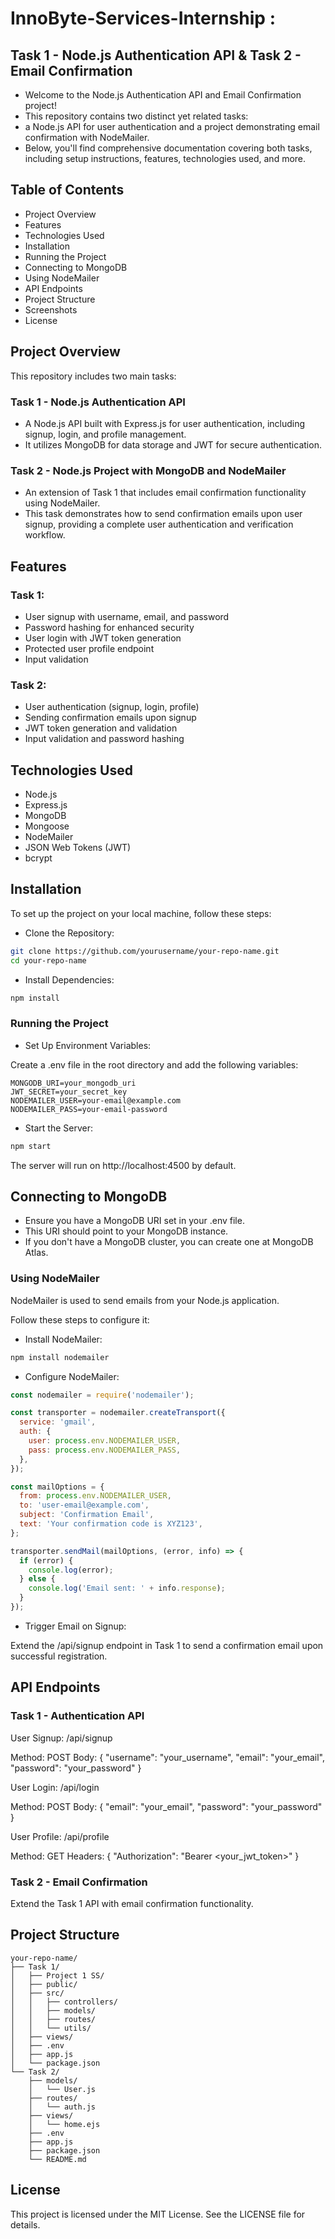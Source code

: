 # InnoByte-Services-Internship :
## Task 1 - Node.js Authentication API & Task 2 - Email Confirmation

- Welcome to the Node.js Authentication API and Email Confirmation project!
- This repository contains two distinct yet related tasks:
- a Node.js API for user authentication and a project demonstrating email confirmation with NodeMailer.
- Below, you'll find comprehensive documentation covering both tasks, including setup instructions, features, technologies used, and more.

## Table of Contents
- Project Overview
- Features
- Technologies Used
- Installation
- Running the Project
- Connecting to MongoDB
- Using NodeMailer
- API Endpoints
- Project Structure
- Screenshots
- License

## Project Overview
This repository includes two main tasks:

### Task 1 - Node.js Authentication API
- A Node.js API built with Express.js for user authentication, including signup, login, and profile management.
- It utilizes MongoDB for data storage and JWT for secure authentication.

### Task 2 - Node.js Project with MongoDB and NodeMailer
- An extension of Task 1 that includes email confirmation functionality using NodeMailer.
- This task demonstrates how to send confirmation emails upon user signup, providing a complete user authentication and verification workflow.

## Features

### Task 1:
- User signup with username, email, and password
- Password hashing for enhanced security
- User login with JWT token generation
- Protected user profile endpoint
- Input validation

### Task 2:
- User authentication (signup, login, profile)
- Sending confirmation emails upon signup
- JWT token generation and validation
- Input validation and password hashing

## Technologies Used
- Node.js
- Express.js
- MongoDB
- Mongoose
- NodeMailer
- JSON Web Tokens (JWT)
- bcrypt

## Installation
To set up the project on your local machine, follow these steps:

- Clone the Repository:

```bash
git clone https://github.com/yourusername/your-repo-name.git
cd your-repo-name
```

- Install Dependencies:

```bash
npm install
```

### Running the Project
- Set Up Environment Variables:

Create a .env file in the root directory and add the following variables:

```env
MONGODB_URI=your_mongodb_uri
JWT_SECRET=your_secret_key
NODEMAILER_USER=your-email@example.com
NODEMAILER_PASS=your-email-password
```

- Start the Server:

```bash
npm start
```

The server will run on http://localhost:4500 by default.

## Connecting to MongoDB
- Ensure you have a MongoDB URI set in your .env file.
- This URI should point to your MongoDB instance.
- If you don't have a MongoDB cluster, you can create one at MongoDB Atlas.

### Using NodeMailer
NodeMailer is used to send emails from your Node.js application.

Follow these steps to configure it:

- Install NodeMailer:

```bash
npm install nodemailer
```

- Configure NodeMailer:

```js
const nodemailer = require('nodemailer');

const transporter = nodemailer.createTransport({
  service: 'gmail',
  auth: {
    user: process.env.NODEMAILER_USER,
    pass: process.env.NODEMAILER_PASS,
  },
});

const mailOptions = {
  from: process.env.NODEMAILER_USER,
  to: 'user-email@example.com',
  subject: 'Confirmation Email',
  text: 'Your confirmation code is XYZ123',
};

transporter.sendMail(mailOptions, (error, info) => {
  if (error) {
    console.log(error);
  } else {
    console.log('Email sent: ' + info.response);
  }
});
```

- Trigger Email on Signup:

Extend the /api/signup endpoint in Task 1 to send a confirmation email upon successful registration.

## API Endpoints
### Task 1 - Authentication API
 User Signup: /api/signup

Method: POST
Body: { "username": "your_username", "email": "your_email", "password": "your_password" }

User Login: /api/login

Method: POST
Body: { "email": "your_email", "password": "your_password" }

User Profile: /api/profile

Method: GET
Headers: { "Authorization": "Bearer <your_jwt_token>" }

### Task 2 - Email Confirmation

Extend the Task 1 API with email confirmation functionality.

## Project Structure

```arduino
your-repo-name/
├── Task 1/
│   ├── Project 1 SS/
│   ├── public/
│   ├── src/
│   │   ├── controllers/
│   │   ├── models/
│   │   ├── routes/
│   │   └── utils/
│   ├── views/
│   ├── .env
│   ├── app.js
│   └── package.json
└── Task 2/
    ├── models/
    │   └── User.js
    ├── routes/
    │   └── auth.js
    ├── views/
    │   └── home.ejs
    ├── .env
    ├── app.js
    ├── package.json
    └── README.md
```



## License

This project is licensed under the MIT License. See the LICENSE file for details.
